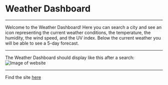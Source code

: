 # Weather Dashboard
***
Welcome to the Weather Dashboard! Here you can search a city and see an icon representing the current weather conditions, the temperature, the humidity, the wind speed, and the UV index. Below the current weather you will be able to see a 5-day forecast.
***
The Weather Dashboard should display like this after a search:
![Image of website](https://ngranzow.github.io/weather-dashboard/assets/images/Weather-Dashboard.png)
***
Find the site [here](https://ngranzow.github.io/weather-dashboard/)